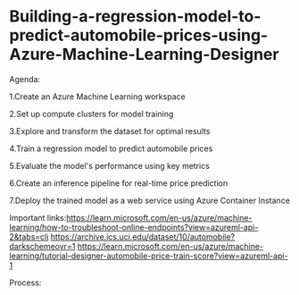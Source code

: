 # Building-a-regression-model-to-predict-automobile-prices-using-Azure-Machine-Learning-Designer
Agenda:

1.Create an Azure Machine Learning workspace

2.Set up compute clusters for model training

3.Explore and transform the dataset for optimal results

4.Train a regression model to predict automobile prices

5.Evaluate the model's performance using key metrics

6.Create an inference pipeline for real-time price prediction

7.Deploy the trained model as a web service using Azure Container Instance

Important links:https://learn.microsoft.com/en-us/azure/machine-learning/how-to-troubleshoot-online-endpoints?view=azureml-api-2&tabs=cli
https://archive.ics.uci.edu/dataset/10/automobile?darkschemeovr=1
https://learn.microsoft.com/en-us/azure/machine-learning/tutorial-designer-automobile-price-train-score?view=azureml-api-1

Process:









































